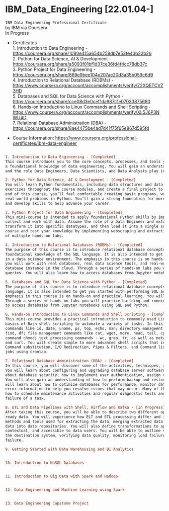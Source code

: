 # IBM_Data_Engineering [22.01.04-]
`IBM Data Engineering Professional Certificate`
<br />by IBM via Coursera
<br />In Progress

- Certificates
<br /> 1. Introduction to Data Engineering - https://coursera.org/share/1080e415a654b259db7e53fe43b22b26
<br /> 2. Python for Data Science, AI & Development - https://coursera.org/share/a5093f01bf1d37ce36fd4f4cc78db37c
<br /> 3. Python Project for Data Engineering - https://coursera.org/share/869e9bee104e207ae20d3a35b059c6d9
<br /> 4. Introduction to Relational Database (RDBMs) - https://www.coursera.org/account/accomplishments/verify/Z2XQETCVZ3HD
<br /> 5. Databases and SQL for Data Science with Python - https://coursera.org/share/cce08d3e0cef1da887c1e07033875680
<br /> 6. Hands-on Introductino to Linux Commands and Shell Scripting - https://www.coursera.org/account/accomplishments/verify/XL5J6P3NWU4D
<br /> 7. Relational Database Administration (DBA) - https://coursera.org/share/8ae4475be4ad7d41f75f65e867d595fd

- Course Information: https://www.coursera.org/professional-certificates/ibm-data-engineer

```diff

1. Introduction to Data Engineering - [Completed]
This course introduces you to the core concepts, processes, and tools you need to know in order to get 
a foundational knowledge of data engineering. You will gain an understanding of the modern data ecosystem 
and the role Data Engineers, Data Scientists, and Data Analysts play in this ecosystem. 

2. Python for Data Science, AI & Development - [Completed]
You will learn Python fundamentals, including data structures and data analysis, complete hands-on 
exercises throughout the course modules, and create a final project to demonstrate your new skills. By the 
end of this course, you’ll feel comfortable creating basic programs, working with data, and solving 
real-world problems in Python. You’ll gain a strong foundation for more advanced learning in the field, 
and develop skills to help advance your career. 

3. Python Project for Data Engineering - [Completed]
This mini-course is intended to apply foundational Python skills by implementing different techniques to 
collect and work with data. Assume the role of a Data Engineer and extract data from multiple file formats, 
transform it into specific datatypes, and then load it into a single source for analysis. Continue with the 
course and test your knowledge by implementing webscraping and extracting data with APIs all with the help 
of multiple hands-on labs.

4. Introduction to Relational Databases (RDBMs) - [Completed]
The purpose of this course is to introduce relational database concepts and help you learn and apply 
foundational knowledge of the SQL language. It is also intended to get you started with performing SQL access 
in a data science environment. The emphasis in this course is on hands-on and practical learning . As such, 
you will work with real databases, real data science tools, and real-world datasets. You will create a 
database instance in the cloud. Through a series of hands-on labs you will practice building and running SQL 
queries. You will also learn how to access databases from Jupyter notebooks using SQL and Python.

5. Databases and SQL for Data Science with Python - [Completed]
The purpose of this course is to introduce relational database concepts and foundational knowledge of the SQL 
language. It is also intended to get you started with performing SQL access in a data science environment. The 
emphasis in this course is on hands-on and practical learning. You will create a database instance in the cloud. 
Through a series of hands-on labs you will practice building and running SQL queries. You will also learn how 
to access databases from Jupyter notebooks using SQL and Python.

6. Hands-on Introductino to Linux Commands and Shell Scripting - [Completed
This mini-course provides a practical introduction to commonly used Linux / UNIX shell commands and teaches you 
basics of Bash shell scripting to automate a variety of tasks. In this course you will work with general purpose 
commands like id, date, uname, ps, top, echo, man; directory manageent commands such as pwd, cd, mkdir, rmdir, 
find, df; file management commands like cat, wget, more, head, tail, cp, mv, touch, tar, zip, unzip; access control 
command chmod; text processing commands - wc, grep, tr; as well as networking commands - hostname, ping, ifconfig 
and curl. You will create simple to more advanced shell scripts that involve Metacha-racters, Quoting, Variables, 
Command substitution, I/O Redirection, Pipes & Filters, and Command line arguments. You will also schedule cron 
jobs using crontab.

7. Relational Database Administration (DBA) - [Completed]
In this course, you will discover some of the activities, techniques, and best practices for managing a database. 
You will learn about configuring and upgrading database server software and related products. You will also learn 
about database security; how to implement user authentication, assign roles, and assign object-level permissions. 
You will also gain an understanding of how to perform backup and restore procedures in case of system failures. You 
will learn about how to optimize databases for performance, monitor databases, collect diagnostic data, and access 
error information to help you resolve issues that may occur. Many of these tasks are repetitive, so you will learn 
how to schedule maintenance activities and regular diagnostic tests and send automated messages of the success or 
failure of a task.

8. ETL and Data Pipelines with Shell, Airflow and Kafka - [In Progress]
After taking this course, you will be able to describe two different approaches to converting raw data into analytics-
ready data. You will experience how ELT and ETL processing differ and identify use cases for both. You will identify 
methods and tools used for extracting the data, merging extracted data either logically or physically, and for importing 
data into data repositories. You will also define transformations to apply to source data to make the data credible, 
contextual, and accessible to data users. You will be able to outline some of the multiple methods for loading data into 
the destination system, verifying data quality, monitoring load failures, and the use of recovery mechanisms in case of 
failure.

9. Getting Started with Data Warehousing and BI Analytics


10. Introduction to NoSQL Databases


11. Introduction to Big Data with Spark and Hadoop


12. Data Engineering and Machine Learning using Spark


13. Data Engineering Capstone Project


```

